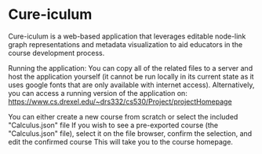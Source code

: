 # Cure-iculum
Cure-iculum is a web-based application that leverages editable node-link graph representations and metadata visualization to aid educators in the course development process.

Running the application:
You can copy all of the related files to a server and host the application yourself (it cannot be run locally in its current state as it uses google fonts that are only available with internet access).
Alternatively, you can access a running version of the application on:
https://www.cs.drexel.edu/~drs332/cs530/Project/projectHomepage

You can either create a new course from scratch or select the included "Calculus.json" file
If you wish to see a pre-exported course (the "Calculus.json" file), select it on the file browser, confirm the selection, and edit the confirmed course
This will take you to the course homepage.
